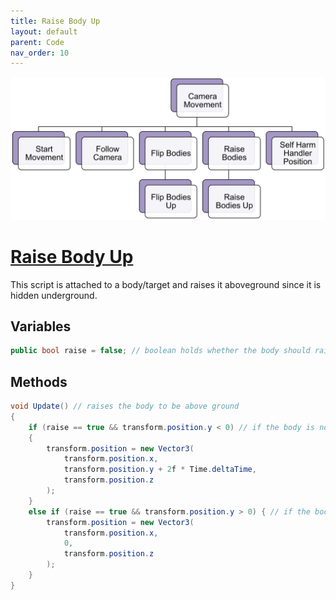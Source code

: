 ```yaml
---
title: Raise Body Up
layout: default
parent: Code
nav_order: 10
---
```


![](./CameraMovementHierarchy.png)
# [Raise Body Up](https://github.com/joshberger5/Temptare/blob/second/Assets/RaiseBodyUp.cs)
This script is attached to a body/target and raises it aboveground since it is hidden underground.

## Variables
```csharp
public bool raise = false; // boolean holds whether the body should raise
```

## Methods
```csharp
void Update() // raises the body to be above ground
{   
    if (raise == true && transform.position.y < 0) // if the body is not fully above ground, increase its y-position
    {
        transform.position = new Vector3(
            transform.position.x,
            transform.position.y + 2f * Time.deltaTime,
            transform.position.z
        );
    }
    else if (raise == true && transform.position.y > 0) { // if the body is fully above ground, make sure it is at 0
        transform.position = new Vector3(
            transform.position.x,
            0,
            transform.position.z
        );
    }
}
```

